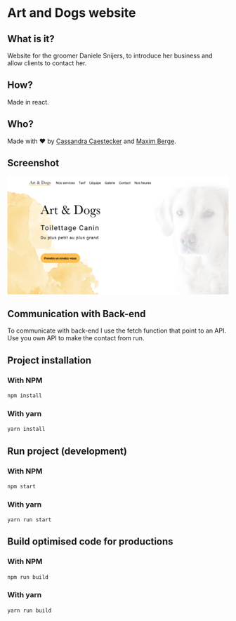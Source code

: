# Art and Dogs website

## What is it?

Website for the groomer Daniele Snijers, to introduce her business and allow clients to contact her.

## How?

Made in react.

## Who?

Made with ❤️ by [Cassandra Caestecker](https://www.linkedin.com/in/cassandra-caestecker/) and [Maxim Berge](https://www.linkedin.com/in/maxim-berge-94b486179/).

## Screenshot
![Screenshot of the website](screenshot-site.png)

## Communication with Back-end
To communicate with back-end I use the fetch function that point to an API.
Use you own API to make the contact from run.



## Project installation
### With NPM
```bash
npm install
```

### With yarn
```bash
yarn install
```

## Run project (development)
### With NPM
```bash
npm start
```

### With yarn
```bash
yarn run start
```

## Build optimised code for productions
### With NPM
```bash
npm run build
```

### With yarn
```bash
yarn run build
```
